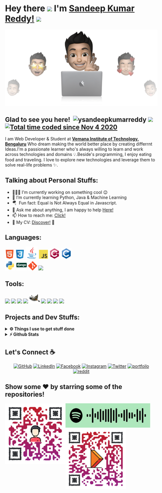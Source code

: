 # Hey there <img src="https://media.giphy.com/media/hvRJCLFzcasrR4ia7z/giphy.gif" width="38px"> I'm [Sandeep Kumar Reddy!](https://www.ysandeepkumarreddy.me) <a href="https://www.ysandeepkumarreddy.me/" target="_blank"><img height="50" src="https://github.com/ysandeepkumarreddy/yskr-portfolio/blob/main/favicon.png?raw=true"/></a>

<p align="center">
  <img src="https://github.com/ysandeepkumarreddy/ysandeepkumarreddy/blob/main/cover-sandeep.png" />
</p>

## Glad to see you here! &nbsp;<img src="https://komarev.com/ghpvc/?username=ysandeepkumarreddy&label=Profile%20views&color=0e75b6&style=flat" alt="ysandeepkumarreddy" /> ![](https://img.shields.io/github/followers/ysandeepkumarreddy?label=Follow&style=social)  <a href="https://wakatime.com/@89685b5b-ee36-49ba-a0ad-043b0a574e55"><img src="https://wakatime.com/badge/user/89685b5b-ee36-49ba-a0ad-043b0a574e55.svg" alt="Total time coded since Nov 4 2020" /></a>

I am Web Developer & Student at **[Vemana Institute of Technology, Bengaluru](https://vemanait.edu.in/)** Who dream making the world better place by creating differrnt Ideas.I'm a passionate learner who's always willing to learn and work across technologies and domains 💡.Beside's programming, I enjoy eating food and traveling. I love to explore new technologies and leverage them to solve real-life problems ✨.

 
## Talking about Personal Stuffs: 

- 👨🏽‍💻 I’m currently working on something cool :wink:
- 🌱 I’m currently learning Python, Java & Machine Learning
- 🪂&nbsp; Fun fact: Equal is Not Always Equal in Javascript.
- 💬 Ask me about anything, I am happy to help [Here!](https://github.com/ysandeepkumarreddy/ysandeepkumarreddy/issues/1)
- 📫 How to reach me: [Click!](https://www.ysandeep.me/contact)
- 📑 My CV: [Discover!](https://resume.io/r/DlnWKLnJK) 🤟


## Languages:
<code><a href="https://www.w3.org/html/" target="_blank"><img height="30" src="https://raw.githubusercontent.com/devicons/devicon/master/icons/html5/html5-original.svg"></a></code>
<code><a href="https://www.w3schools.com/css/" target="_blank"><img height="30" src="https://raw.githubusercontent.com/devicons/devicon/master/icons/css3/css3-original.svg"></a></code>
<code><a href="https://www.java.com/en/" target="_blank"><img height="40" src="https://raw.githubusercontent.com/devicons/devicon/master/icons/java/java-original.svg"></a></code>
<code><a href="https://developer.mozilla.org/en-US/docs/Web/JavaScript" target="_blank"><img height="30" src="https://raw.githubusercontent.com/devicons/devicon/master/icons/javascript/javascript-original.svg"></a></code>
<code><a href="https://www.w3schools.com/cpp/" target="_blank"><img height="35" src="https://raw.githubusercontent.com/devicons/devicon/master/icons/cplusplus/cplusplus-original.svg"></a></code>
<code><a href="https://www.cprogramming.com/" target="_blank"><img height="35" src="https://raw.githubusercontent.com/devicons/devicon/master/icons/c/c-original.svg"></a></code>
<code><a href="https://www.python.org" target="_blank"> <img height="33" src="https://raw.githubusercontent.com/devicons/devicon/master/icons/python/python-original.svg"></a></code>
<code><a href="https://www.djangoproject.com/" target="_blank"><img height="35" src="https://raw.githubusercontent.com/devicons/devicon/master/icons/django/django-original.svg"/></a></code>
<code><a href="https://git-scm.com/" target="_blank"><img height="30" src="https://raw.githubusercontent.com/devicons/devicon/master/icons/git/git-original.svg"></a></code>
<code><a href="https://www.uipath.com/" target="_blank"><img height="30" src="https://cdn.worldvectorlogo.com/logos/uipath-3.svg"></a></code>


## Tools:

<code><a href="https://visualstudio.microsoft.com/" target="_blank"><img height="35" src="https://upload.wikimedia.org/wikipedia/commons/9/9a/Visual_Studio_Code_1.35_icon.svg"></a></code>
<code><a href="https://www.jetbrains.com/pycharm/" target="_blank"><img height="35" src="https://upload.wikimedia.org/wikipedia/commons/thumb/1/1d/PyCharm_Icon.svg/768px-PyCharm_Icon.svg.png"></a></code>
<code><a href="https://www.uipath.com/product/automation-cloud" target="_blank"><img height="35" src="https://qiita-image-store.s3.ap-northeast-1.amazonaws.com/0/154139/b9744919-c01a-aefb-0588-58b122c74e47.png"/></a></code>
<code><a href="https://www.sublimetext.com/" target="_blank"><img height="37" src="https://img.icons8.com/fluent/50/000000/sublime-text.png"/></a></code>
<code><a href="https://www.gimp.org/" target="_blank"><img height="35" src="https://raw.githubusercontent.com/devicons/devicon/master/icons/gimp/gimp-original.svg"></a></code>
<code><a href="https://www.darktable.org/" target="_blank"><img height="35" src="https://upload.wikimedia.org/wikipedia/commons/thumb/7/7b/Darktable_icon.svg/512px-Darktable_icon.svg.png"/></a></code>
<code><a href="https://www.netlify.com/" target="_blank"><img height="35" src="https://iconape.com/wp-content/png_logo_vector/netlify.png"/></a></code>
<code><a href="http://www.codeblocks.org/" target="_blank"><img height="35" src="https://cdn.icon-icons.com/icons2/1508/PNG/512/codeblocks_104542.png"/></a></code>
<code><a href="https://www.notion.so/" target="_blank"><img height="35" src="https://upload.wikimedia.org/wikipedia/commons/4/45/Notion_app_logo.png"/></a></code>

## Projects and Dev Stuffs:

 <details>	
  <br />
  <summary><b>⚙️ Things I use to get stuff done</b></summary>
  	<ul>
  	    <li><b>OS: </b>Windows 10 21H1 <img src="https://img.icons8.com/fluent/20/000000/windows-10.png"/> </li>
	    <li><b>Laptop: </b> Lenovo Yoga 500 14-ISK</li>
	    <li><b>Specs:</b> Intel i5 6200U | GeForce 920M | 8GB Ram | 512 GB SSD </li>
  	    <li><b>Browser: </b> Google Chrome <img src="https://img.icons8.com/color/20/000000/chrome--v1.png"/></li>
	    <li><b>Code Editor:</b> VSCode <img src="https://img.icons8.com/fluent/20/000000/visual-studio-code-2019.png"/> - The best editor out there</li>
	    <br/>
	</ul>	
</details>

 <details>
  <summary><b>⚡ Github Stats</b></summary>
 <img height="180em" src="https://github-readme-stats.vercel.app/api?username=ysandeepkumarreddy&show_icons=true&theme=gotham" />
	
<img height="180em" src="https://github-readme-stats.vercel.app/api/top-langs/?username=ysandeepkumarreddy&exclude_repo=KNN-Image-Classification&show_icons=true&theme=gotham&layout=compact&langs_count=8"/>  

![GitHub Streak](https://github-readme-streak-stats.herokuapp.com/?user=ysandeepkumarreddy&theme=highcontrast)
<a href="https://github.com/ashutosh00710/github-readme-activity-graph"><img alt="DenverCoder1's Activity Graph" src="https://activity-graph.herokuapp.com/graph?username=ysandeepkumarreddy&theme=react-dark" /></a>
</details> 


## Let's Connect :coffee:
<p align="center">
	<a href="https://telegram.dog/ysandeepkumarreddy/" target="_blank"><img src="https://img.icons8.com/bubbles/60/000000/telegram-app.png" alt="GitHub"/></a>
	<a href="https://www.linkedin.com/in/ysandeepkumarreddy/" target="_blank"><img src="https://img.icons8.com/bubbles/60/000000/linkedin.png" alt="LinkedIn"/></a>
	<a href="https://www.facebook.com/ysandeepkumarreddy/" target="_blank"><img src="https://img.icons8.com/bubbles/60/000000/facebook-new.png" alt="Facebook"/></a>
	<a href="https://www.instagram.com/ysandeepkumarreddy/" target="_blank"><img src="https://img.icons8.com/bubbles/60/000000/instagram.png" alt="Instagram"/></a>
	<a href="https://twitter.com/iamsandeep" target="_blank"><img src="https://img.icons8.com/bubbles/60/000000/twitter.png" alt="Twitter"/></a>
	<a href="https://www.ysandeepkumarreddy.me/" target="_blank"><img src="https://img.icons8.com/bubbles/60/000000/chrome.png" alt="portfoilo"/></a>
	<a href="https://www.reddit.com/user/weird_techy/" target="_blank"><img src="https://img.icons8.com/bubbles/60/000000/reddit.png" alt="reddit"/></a>
</p>



## Show some ❤️ by starring some of the repositories!
	


<img alt="qr-code spotify" src="https://raw.githubusercontent.com/ysandeepkumarreddy/ysandeepkumarreddy/main/spcode-5yD2O1s06FETI6tHZrYwIO%20(1).jpeg" width="280" height="80"/>

<img align="left" alt="qr-code" src="https://github.com/ysandeepkumarreddy/ysandeepkumarreddy/blob/main/qr-code.svg?raw=true" width="200" height="200"/>

<img alt="qr-code" src="https://raw.githubusercontent.com/ysandeepkumarreddy/ysandeepkumarreddy/main/qr-code%20(1).svg" width="200" height="200"/>
